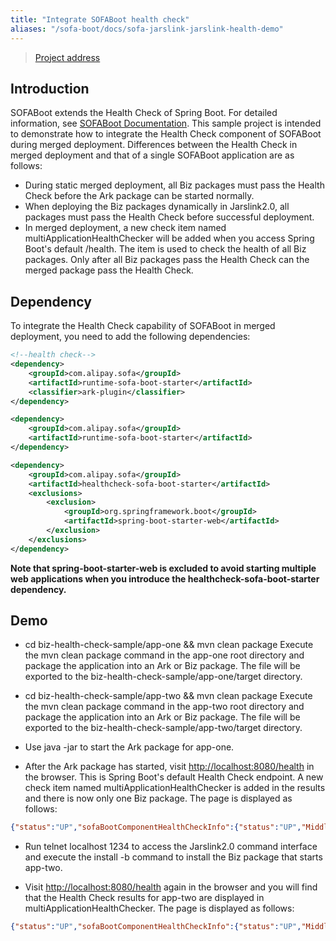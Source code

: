 ```yaml
---
title: "Integrate SOFABoot health check"
aliases: "/sofa-boot/docs/sofa-jarslink-jarslink-health-demo"
---
```


> [Project address](https://github.com/sofastack/sofa-jarslink/tree/master/sofa-jarslink-samples/biz-health-check-sample)

## Introduction

SOFABoot extends the Health Check of Spring Boot. For detailed information, see [SOFABoot Documentation](../health-check). This sample project is intended to demonstrate how to integrate the Health Check component of SOFABoot during merged deployment. Differences between the Health Check in merged deployment and that of a single SOFABoot application are as follows:

+ During static merged deployment, all Biz packages must pass the Health Check before the Ark package can be started normally.
+ When deploying the Biz packages dynamically in Jarslink2.0, all packages must pass the Health Check before successful deployment.
+ In merged deployment, a new check item named multiApplicationHealthChecker will be added when you access Spring Boot's default /health. The item is used to check the health of all Biz packages. Only after all Biz packages pass the Health Check can the merged package pass the Health Check.

## Dependency

To integrate the Health Check capability of SOFABoot in merged deployment, you need to add the following dependencies:

```xml
<!--health check-->
<dependency>
    <groupId>com.alipay.sofa</groupId>
    <artifactId>runtime-sofa-boot-starter</artifactId>
    <classifier>ark-plugin</classifier>
</dependency>

<dependency>
    <groupId>com.alipay.sofa</groupId>
    <artifactId>runtime-sofa-boot-starter</artifactId>
</dependency>

<dependency>
    <groupId>com.alipay.sofa</groupId>
    <artifactId>healthcheck-sofa-boot-starter</artifactId>
    <exclusions>
        <exclusion>
            <groupId>org.springframework.boot</groupId>
            <artifactId>spring-boot-starter-web</artifactId>
        </exclusion>
    </exclusions>
</dependency>
```

**Note that spring-boot-starter-web is excluded to avoid starting multiple web applications when you introduce the healthcheck-sofa-boot-starter dependency.**

## Demo

+ cd biz-health-check-sample/app-one && mvn clean package
Execute the mvn clean package command in the app-one root directory and package the application into an Ark or Biz package. The file will be exported to the biz-health-check-sample/app-one/target directory.

+ cd biz-health-check-sample/app-two && mvn clean package
Execute the mvn clean package command in the app-two root directory and package the application into an Ark or Biz package. The file will be exported to the biz-health-check-sample/app-two/target directory.

+ Use java -jar to start the Ark package for app-one.

+ After the Ark package has started, visit <http://localhost:8080/health> in the browser. This is Spring Boot's default Health Check endpoint. A new check item named multiApplicationHealthChecker is added in the results and there is now only one Biz package. The page is displayed as follows:

```json
{"status":"UP","sofaBootComponentHealthCheckInfo":{"status":"UP","Middleware":{"RUNTIME-COMPONENT":{"status":"UP"}}},"springContextHealthCheckInfo":{"status":"UP"},"multiApplicationHealthChecker":{"status":"UP","Biz: app-one:1.0.0 health check":"passed"},"diskSpace":{"status":"UP","total":249769230336,"free":124531359744,"threshold":10485760}}
```

+ Run telnet localhost 1234 to access the Jarslink2.0 command interface and execute the install -b command to install the Biz package that starts app-two.

+ Visit <http://localhost:8080/health> again in the browser and you will find that the Health Check results for app-two are displayed in multiApplicationHealthChecker. The page is displayed as follows:

```json
{"status":"UP","sofaBootComponentHealthCheckInfo":{"status":"UP","Middleware":{"RUNTIME-COMPONENT":{"status":"UP"}}},"springContextHealthCheckInfo":{"status":"UP"},"multiApplicationHealthChecker":{"status":"UP","Biz: app-one:1.0.0 health check":"passed","Biz: app-two:1.0.0 health check":"passed"},"diskSpace":{"status":"UP","total":249769230336,"free":124521283584,"threshold":10485760}}
```
